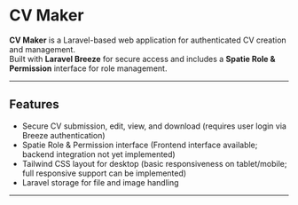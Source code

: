 # CV Maker

**CV Maker** is a Laravel-based web application for authenticated CV creation and management.  
Built with **Laravel Breeze** for secure access and includes a **Spatie Role & Permission** interface for role management.

---

## Features

-   Secure CV submission, edit, view, and download (requires user login via Breeze authentication)
-   Spatie Role & Permission interface (Frontend interface available; backend integration not yet implemented)
-   Tailwind CSS layout for desktop (basic responsiveness on tablet/mobile; full responsive support can be implemented)
-   Laravel storage for file and image handling

---
